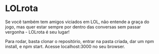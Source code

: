 # LOLrota


Se você também tem amigos viciados em LOL, não entende a graça do jogo, mas quer estar sempre por dentro das conversas sem passar vergonha - LOLrota é seu lugar!

Para rodar, basta clonar o repositório, entrar na pasta criada, dar um npm install, e npm start.
Acesse localhost:3000 no seu browser.
